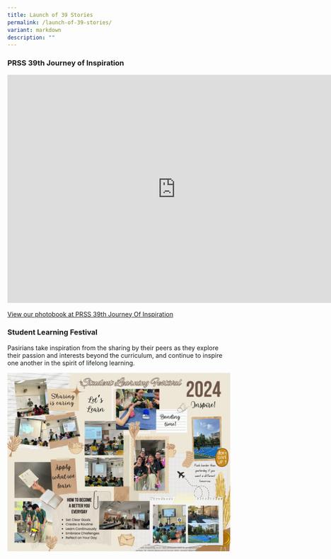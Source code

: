 ```yaml
---
title: Launch of 39 Stories
permalink: /launch-of-39-stories/
variant: markdown
description: ""
---
```

### **PRSS 39th Journey of Inspiration**

<iframe allowfullscreen="" allow="accelerometer; autoplay; clipboard-write; encrypted-media; gyroscope; picture-in-picture; web-share" frameborder="0" title="YouTube video player" src="https://www.youtube.com/embed/1zE-HLiC5Ec?si=yBTvltPHojGKcNGo" height="515" width="760"></iframe>

<a rel="noopener" target="_blank" href="https://www.canva.com/design/DAGEa1_C6W0/trPfMgcl-cLzEfK0-4AywQ/view?utm_content=DAGEa1_C6W0&amp;utm_campaign=designshare&amp;utm_medium=embeds&amp;utm_source=link">View our photobook at PRSS 39th Journey Of Inspiration</a>

### **Student Learning Festival**

Pasirians take inspiration from the sharing by their peers as they explore their passion and interests beyond the curriculum, and continue to inspire one another in the spirit of lifelong learning.

![](/images/Our_Student_Inspirational_SLF_Board.png)